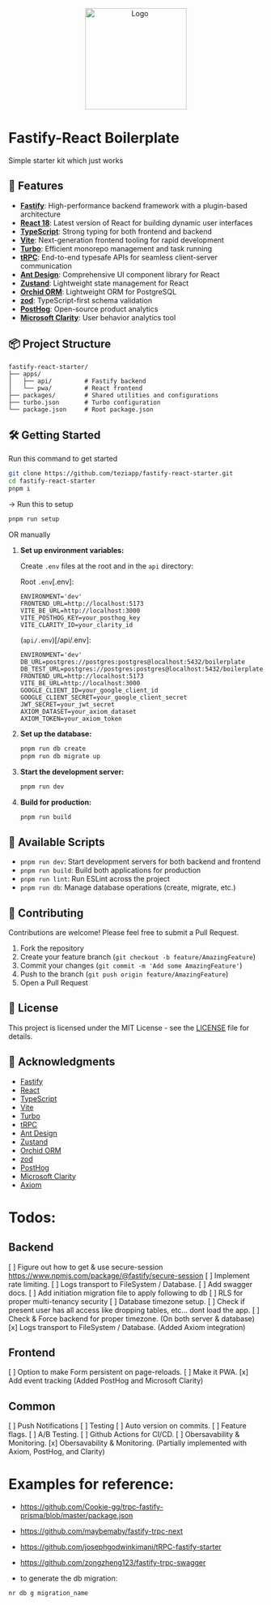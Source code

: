 <p align="center">
  <img src="cool.png" alt="Logo" width="200" height="200">
</p>

# Fastify-React Boilerplate

Simple starter kit which just works

## 🚀 Features

- **[Fastify](https://www.fastify.io/)**: High-performance backend framework with a plugin-based architecture
- **[React 18](https://reactjs.org/)**: Latest version of React for building dynamic user interfaces
- **[TypeScript](https://www.typescriptlang.org/)**: Strong typing for both frontend and backend
- **[Vite](https://vitejs.dev/)**: Next-generation frontend tooling for rapid development
- **[Turbo](https://turborepo.org/)**: Efficient monorepo management and task running
- **[tRPC](https://trpc.io/)**: End-to-end typesafe APIs for seamless client-server communication
- **[Ant Design](https://ant.design/)**: Comprehensive UI component library for React
- **[Zustand](https://github.com/pmndrs/zustand)**: Lightweight state management for React
- **[Orchid ORM](https://github.com/romeerez/orchid-orm)**: Lightweight ORM for PostgreSQL
- **[zod](https://github.com/colinhacks/zod)**: TypeScript-first schema validation
- **[PostHog](https://posthog.com/)**: Open-source product analytics
- **[Microsoft Clarity](https://clarity.microsoft.com/)**: User behavior analytics tool

## 📦 Project Structure

```
fastify-react-starter/
├── apps/
│   ├── api/         # Fastify backend
│   └── pwa/         # React frontend
├── packages/        # Shared utilities and configurations
├── turbo.json       # Turbo configuration
└── package.json     # Root package.json
```

## 🛠️ Getting Started

Run this command to get started

```bash
git clone https://github.com/teziapp/fastify-react-starter.git
cd fastify-react-starter
pnpm i
```

-> Run this to setup
```bash
pnpm run setup
```
OR manually

1. **Set up environment variables:**

   Create `.env` files at the root and in the `api` directory:

   Root `.env`[.env]:
   ```
   ENVIRONMENT='dev'
   FRONTEND_URL=http://localhost:5173
   VITE_BE_URL=http://localhost:3000
   VITE_POSTHOG_KEY=your_posthog_key
   VITE_CLARITY_ID=your_clarity_id
   ```

   (`api/.env`)[/api/.env]:
   ```
   ENVIRONMENT='dev'
   DB_URL=postgres://postgres:postgres@localhost:5432/boilerplate
   DB_TEST_URL=postgres://postgres:postgres@localhost:5432/boilerplate
   FRONTEND_URL=http://localhost:5173
   VITE_BE_URL=http://localhost:3000
   GOOGLE_CLIENT_ID=your_google_client_id
   GOOGLE_CLIENT_SECRET=your_google_client_secret
   JWT_SECRET=your_jwt_secret
   AXIOM_DATASET=your_axiom_dataset
   AXIOM_TOKEN=your_axiom_token
   ```

2. **Set up the database:**

   ```bash
   pnpm run db create
   pnpm run db migrate up
   ```

3. **Start the development server:**

   ```bash
   pnpm run dev
   ```

4. **Build for production:**

   ```bash
   pnpm run build
   ```

## 📜 Available Scripts

- `pnpm run dev`: Start development servers for both backend and frontend
- `pnpm run build`: Build both applications for production
- `pnpm run lint`: Run ESLint across the project
- `pnpm run db`: Manage database operations (create, migrate, etc.)

## 🤝 Contributing

Contributions are welcome! Please feel free to submit a Pull Request.

1. Fork the repository
2. Create your feature branch (`git checkout -b feature/AmazingFeature`)
3. Commit your changes (`git commit -m 'Add some AmazingFeature'`)
4. Push to the branch (`git push origin feature/AmazingFeature`)
5. Open a Pull Request

## 📄 License

This project is licensed under the MIT License - see the [LICENSE](LICENSE) file for details.

## 🙏 Acknowledgments

- [Fastify](https://www.fastify.io/)
- [React](https://reactjs.org/)
- [TypeScript](https://www.typescriptlang.org/)
- [Vite](https://vitejs.dev/)
- [Turbo](https://turborepo.org/)
- [tRPC](https://trpc.io/)
- [Ant Design](https://ant.design/)
- [Zustand](https://github.com/pmndrs/zustand)
- [Orchid ORM](https://github.com/romeerez/orchid-orm)
- [zod](https://github.com/colinhacks/zod)
- [PostHog](https://posthog.com/)
- [Microsoft Clarity](https://clarity.microsoft.com/)
- [Axiom](https://axiom.co/)

# Todos:

## Backend
[ ] Figure out how to get & use secure-session https://www.npmjs.com/package/@fastify/secure-session
[ ] Implement rate limiting.
[ ] Logs transport to FileSystem / Database.
[ ] Add swagger docs.
[ ] Add initiation migration file to apply following to db
    [ ] RLS for proper multi-tenancy security
    [ ] Database timezone setup.
    [ ] Check if present user has all access like dropping tables, etc... dont load the app.
[ ] Check & Force backend for proper timezone. (On both server & database)
[x] Logs transport to FileSystem / Database. (Added Axiom integration)

## Frontend
[ ] Option to make Form persistent on page-reloads.
[ ] Make it PWA.
[x] Add event tracking (Added PostHog and Microsoft Clarity)

## Common
[ ] Push Notifications
[ ] Testing
[ ] Auto version on commits.
[ ] Feature flags.
[ ] A/B Testing.
[ ] Github Actions for CI/CD.
[ ] Obersavability & Monitoring.
[x] Obersavability & Monitoring. (Partially implemented with Axiom, PostHog, and Clarity)

# Examples for reference:
- https://github.com/Cookie-gg/trpc-fastify-prisma/blob/master/package.json
- https://github.com/maybemaby/fastify-trpc-next
- https://github.com/josephgodwinkimani/tRPC-fastify-starter
- https://github.com/zongzheng123/fastify-trpc-swagger


- to generate the db migration:
```bash
nr db g migration_name
```